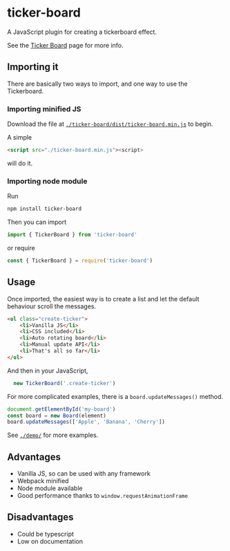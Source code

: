 # ticker-board

A JavaScript plugin for creating a tickerboard effect.

See the [Ticker Board](https://rjkerrison.co.uk/ticker-board/)
page for more info.

## Importing it

There are basically two ways to import, and one way to use the Tickerboard.

### Importing minified JS

Download the file at [`./ticker-board/dist/ticker-board.min.js`](./ticker-board/dist/ticker-board.min.js) to begin.

A simple

```html
<script src="./ticker-board.min.js"><script>
```

will do it.

### Importing node module

Run

```sh
npm install ticker-board
```

Then you can import

```js
import { TickerBoard } from 'ticker-board'
```

or require

```js
const { TickerBoard } = require('ticker-board')
```

## Usage

Once imported, the easiest way is to create a list and
let the default behaviour scroll the messages.

```html
<ul class="create-ticker">
    <li>Vanilla JS</li>
    <li>CSS included</li>
    <li>Auto rotating board</li>
    <li>Manual update API</li>
    <li>That's all so far</li>
</ul>
```

And then in your JavaScript,

```js
  new TickerBoard('.create-ticker')
```

For more complicated examples,
there is a `board.updateMessages()` method.

```js
document.getElementById('my-board')
const board = new Board(element)
board.updateMessages(['Apple', 'Banana', 'Cherry'])
```

See [`./demo/`](./main/tree/demo) for more examples.

## Advantages

- Vanilla JS, so can be used with any framework
- Webpack minified
- Node module available
- Good performance thanks to `window.requestAnimationFrame`

## Disadvantages

- Could be typescript
- Low on documentation

